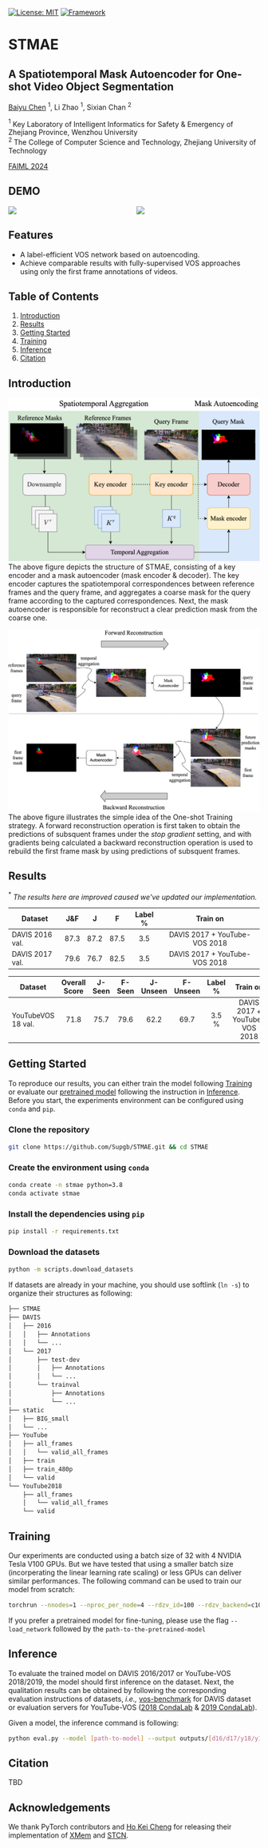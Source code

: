 [![License: MIT](https://img.shields.io/badge/License-MIT-green.svg)](https://opensource.org/licenses/MIT)
[![Framework](https://img.shields.io/badge/PyTorch-%23EE4C2C.svg?&logo=PyTorch&logoColor=white)](https://pytorch.org/)

# STMAE
## A Spatiotemporal Mask Autoencoder for One-shot Video Object Segmentation
[Baiyu Chen](https://supgb.github.io) $^1$, Li Zhao $^1$, Sixian Chan $^2$

$^1$ Key Laboratory of Intelligent Informatics for Safety & Emergency of Zhejiang Province, Wenzhou University<br>
$^2$ The College of Computer Science and Technology, Zhejiang University of Technology

[FAIML 2024](www.faiml.org)

## DEMO  
<div style="display: flex; justify-content: space-between;">
    <img src="docs/dogs-jump.gif" width="49%" loop=infinite />
    <img src="docs/skate.gif" width="49%" loop=infinite />
</div>

## Features
- A label-efficient VOS network based on autoencoding.
- Achieve comparable results with fully-supervised VOS approaches using only the first frame annotations of videos.

## Table of Contents
1. [Introduction](#introduction)
1. [Results](#results)
1. [Getting Started](#getting-started)
1. [Training](#training)
1. [Inference](#inference)
1. [Citation](#citation)

## Introduction
![STMAE](docs/stmae_method.png)
The above figure depicts the structure of STMAE, consisting of a key encoder and a mask autoencoder (mask encoder & decoder). The key encoder captures the spatiotemporal correspondences between reference frames and the query frame, and aggregates a coarse mask for the query frame according to the captured correspondences. Next, the mask autoencoder is responsible for reconstruct a clear prediction mask from the coarse one.

![One-shot Training](docs/stmae_idea.png)
The above figure illustrates the simple idea of the One-shot Training strategy. A forward reconstruction operation is first taken to obtain the predictions of subsquent frames under the *stop gradient* setting, and with gradients being calculated a backward reconstruction operation is used to rebuild the first frame mask by using predictions of subsquent frames.

## Results
$^*$ *The results here are improved caused we've updated our implementation.*

| Dataset |  J&F | J | F | Label % | Train on
| --- | :--:|:--:|:---:|:---:|:---:|
| DAVIS 2016 val. | 87.3 | 87.2 | 87.5 | 3.5 | DAVIS 2017 + YouTube-VOS 2018 |
| DAVIS 2017 val. | 79.6 | 76.7 | 82.5 | 3.5 | DAVIS 2017 + YouTube-VOS 2018 |

| Dataset | Overall Score | J-Seen | F-Seen | J-Unseen | F-Unseen | Label % | Train on
| --- | :--:|:--:|:---:|:---:|:---:|:---:|:---:|
| YouTubeVOS 18 val. | 71.8 | 75.7 | 79.6 | 62.2 | 69.7 | 3.5 % | DAVIS 2017 + YouTube-VOS 2018 |

## Getting Started
To reproduce our results, you can either train the model following [Training](#training) or evaluate our [pretrained model](https://github.com/Supgb/STMAE/releases/tag/v1.0) following the instruction in [Inference](#inference). Before you start, the experiments environment can be configured using `conda` and `pip`.

### Clone the repository
```bash
git clone https://github.com/Supgb/STMAE.git && cd STMAE
```
### Create the environment using `conda`
```bash
conda create -n stmae python=3.8
conda activate stmae
```
### Install the dependencies using `pip`
```bash
pip install -r requirements.txt
```
### Download the datasets
```bash
python -m scripts.download_datasets
```
If datasets are already in your machine, you should use softlink (`ln -s`) to organize their structures as following:
```bash
├── STMAE
├── DAVIS
│   ├── 2016
│   │   ├── Annotations
│   │   └── ...
│   └── 2017
│       ├── test-dev
│       │   ├── Annotations
│       │   └── ...
│       └── trainval
│           ├── Annotations
│           └── ...
├── static
│   ├── BIG_small
│   └── ...
├── YouTube
│   ├── all_frames
│   │   └── valid_all_frames
│   ├── train
│   ├── train_480p
│   └── valid
└── YouTube2018
    ├── all_frames
    │   └── valid_all_frames
    └── valid
```
## Training
Our experiments are conducted using a batch size of 32 with 4 NVIDIA Tesla V100 GPUs. But we have tested that using a smaller batch size (incorperating the linear learning rate scaling) or less GPUs can deliver similar performances. The following command can be used to train our model from scratch:
```bash
torchrun --nnodes=1 --nproc_per_node=4 --rdzv_id=100 --rdzv_backend=c10d --rdzv_endpoint=[address:port] train.py --stage 3 --s3_batch_size 32 --s3_lr 2e-5 --s3_num_frames 8 --s3_num_ref_frames 3 --exp_id [identifier_for_exp] --val_epoch 5 --total_epoch 350
```
If you prefer a pretrained model for fine-tuning, please use the flag `--load_network` followed by the `path-to-the-pretrained-model`

## Inference
To evaluate the trained model on DAVIS 2016/2017 or YouTube-VOS 2018/2019, the model should first inference on the dataset. Next, the qualitation results can be obtained by following the corresponding evaluation instructions of datasets, *i.e.,* [vos-benchmark](https://github.com/hkchengrex/vos-benchmark) for DAVIS dataset or evaluation servers for YouTube-VOS ([2018 CondaLab](https://competitions.codalab.org/competitions/19544#results) & [2019 CondaLab](https://competitions.codalab.org/competitions/20127#participate-submit_results)).

Given a model, the inference command is following:
```bash
python eval.py --model [path-to-model] --output outputs/[d16/d17/y18/y19] --dataset [D16/D17/Y18/Y19]
```

## Citation
TBD

## Acknowledgements
We thank PyTorch contributors and [Ho Kei Cheng](https://hkchengrex.github.io/) for releasing their implementation of [XMem](https://github.com/hkchengrex/XMem) and [STCN](https://github.com/hkchengrex/STCN).
